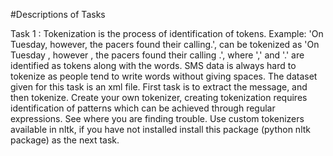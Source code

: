 #Descriptions of Tasks
 
Task 1 : Tokenization is the process of identification of tokens. Example: 'On Tuesday, however, the pacers found their calling.', can be tokenized as 'On Tuesday , however , the pacers found their calling .', where ',' and '.' are identified as tokens along with the words. SMS data is always hard to tokenize as people tend to write words without giving spaces. The dataset given for this task is an xml file. First task is to extract the message, and then tokenize. Create your own tokenizer, creating tokenization requires identification of patterns which can be achieved through regular expressions. See where you are finding trouble. Use custom tokenizers available in nltk, if you have not installed install this package (python nltk package) as the next task.
